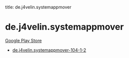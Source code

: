 title: de.j4velin.systemappmover
# de.j4velin.systemappmover


[Google Play Store](https://play.google.com/store/apps/details?id=de.j4velin.systemappmover)


* [de.j4velin.systemappmover-104-1-2](./de.j4velin.systemappmover-104-1-2/)